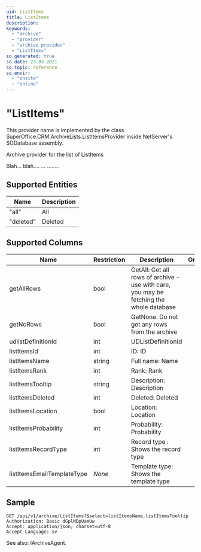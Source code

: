 ```yaml
---
uid: ListItems
title: ListItems
description: 
keywords:
  - "archive"
  - "provider"
  - "archive provider"
  - "ListItems"
so.generated: true
so.date: 23.03.2021
so.topic: reference
so.envir:
  - "onsite"
  - "online"
---
```


# "ListItems"

This provider name is implemented by the class <see cref="T:SuperOffice.CRM.ArchiveLists.ListItemsProvider">SuperOffice.CRM.ArchiveLists.ListItemsProvider</see> inside NetServer's SODatabase assembly.

Archive provider for the list of ListItems

Blah...
<para />
blah....
<para />
...
<para />
........

## Supported Entities
| Name | Description |
| ---- | ----- |
|"all"|All|
|"deleted"|Deleted|

## Supported Columns
| Name | Restriction | Description | OrderBy
| ---- | ----- | ------- | ------ |
|getAllRows|bool|GetAll: Get all rows of archive - use with care, you may be fetching the whole database|  |
|getNoRows|bool|GetNone: Do not get any rows from the archive|  |
|udlistDefinitionId|int|UDListDefinitionId|  |
|listItemsId|int|ID: ID|  |
|listItemsName|string|Full name: Name|  |
|listItemsRank|int|Rank: Rank|  |
|listItemsTooltip|string|Description: Description|  |
|listItemsDeleted|int|Deleted: Deleted|  |
|listItemsLocation|bool|Location: Location|  |
|listItemsProbability|int|Probability: Probability|  |
|listItemsRecordType|int|Record type : Shows the record type|  |
|listItemsEmailTemplateType| *None* |Template type: Shows the template type|  |

## Sample

```http!
GET /api/v1/archive/ListItems?$select=listItemsName,listItemsTooltip
Authorization: Basic dGplMDpUamUw
Accept: application/json; charset=utf-8
Accept-Language: sv

```



See also: <see cref="T:SuperOffice.CRM.Services.IArchiveAgent">IArchiveAgent</see>.</p>


